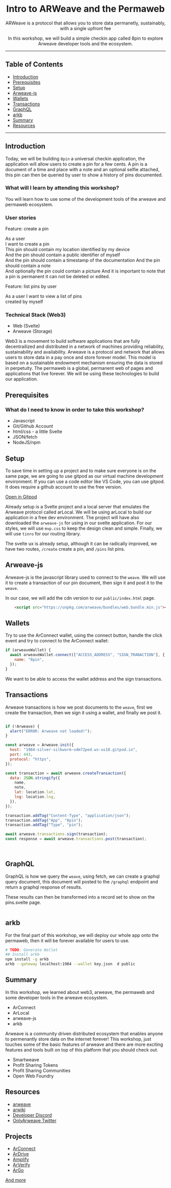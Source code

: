 <h1 align="center">Intro to ARWeave and the Permaweb</h1>
<p align="center">ARWeave is a protocol that allows you to store data permanetly, sustainably, with a single upfront fee</p>
<p align="center">In this workshop, we will build a simple checkin app called 8pin to explore Arweave developer tools and the ecosystem.</p>

---

## Table of Contents

- [Introduction](#introduction)
- [Prerequisites](#prerequisites)
- [Setup](#setup)
- [Arweave-js](#arweave-js)
- [Wallets](#wallets)
- [Transactions](#transactions)
- [GraphQL](#graphql)
- [arkb](#arkb)
- [Summary](#summary)
- [Resources](#resources)

---

## Introduction

Today, we will be building `8pin` a universal checkin application, the application will allow users to create a pin for a few cents. A pin is a document of a time and place with a note and an optional selfie attached, this pin can then be queried by user to show a history of pins documented. 

### What will I learn by attending this workshop?

You will learn how to use some of the development tools of the arweave and permaweb ecosystem.

### User stories

Feature: create a pin

As a user     
I want to create a pin    
This pin should contain my location identified by my device      
And the pin should contain a public identifier of myself     
And the pin should contain a timestamp of the documentation
And the pin should contain a note    
And optionally the pin could contain a picture
And it is important to note that a pin is permanent it can not be deleted or edited.

Feature: list pins by user

As a user
I want to view a list of pins       
created by myself

### Technical Stack (Web3)

* Web (Svelte)
* Arweave (Storage)

Web3 is a movement to build software applications that are fully decentrailized and distributed in a network of machines providing reliability, sustainability and availability. Arweave is a protocol and network that allows users to store data in a pay once and store forever model. This model is based on a sustainable endowment mechanism ensuring the data is stored in  perpetuity. The permaweb is a global, permanent web of pages and applications that live forever. We will be using these technologies to build our application.

## Prerequisites

### What do I need to know in order to take this workshop?

* Javascript
* Git/Github Account
* html/css - a little Svelte 
* JSON/fetch 
* NodeJS/npm

## Setup

To save time in setting up a project and to make sure everyone is on the same page, we are going to use gitpod as our virtual machine development environment. If you can use a code editor like VS Code, you can use gitpod. It does require a github account to use the free version.

<a href="https://gitpod.io#https://github.com/twilson63/intro-to-arweave" target="new">Open in Gitpod</a>

Already setup is a Svelte project and a local server that emulates the Arweave protocol called arLocal. We will be using arLocal to build our application in a free dev environment. The project will have also downloaded the `arweave-js` for using in our svelte application. For our styles, we will use `mvp.css` to keep the design clean and simple. Finally, we will use `tinro` for our routing library.

The svelte ux is already setup, although it can be radically improved, we have two routes, `/create` create a pin, and `/pins` list pins. 

## Arweave-js

Arweave-js is the javascript library used to connect to the `weave`. We will use it to create a transaction of our pin document, then sign it and post it to the `weave`.

In our case, we will add the cdn version to our `public/index.html` page.

``` html
	<script src="https://unpkg.com/arweave/bundles/web.bundle.min.js"></script>
```

## Wallets

Try to use the ArConnect wallet, using the connect button, handle the click event and try
to connect to the ArConnect wallet:

``` js
if (arweaveWallet) {
  await arweaveWallet.connect(["ACCESS_ADDRESS", "SIGN_TRANACTION"], {
    name: "8pin",
  });
}
```

We want to be able to access the wallet address and the sign transactions.

## Transactions

Arweave transactions is how we post documents to the `weave`, first we create the 
transaction, then we sign it using a wallet, and finally we post it.

``` js

if (!Arweave) {
  alert("ERROR: Arweave not loaded!");
}

const arweave = Arweave.init({
  host: "1984-silver-silkworm-odm72ped.ws-us18.gitpod.io",
  port: 443,
  protocol: "https",
});

const transaction = await arweave.createTransaction({
  data: JSON.stringify({
    name,
    note,
    lat: location.lat,
    lng: location.lng,
  }),
});

transaction.addTag("Content-Type", "application/json");
transaction.addTag("App", "8pin");
transaction.addTag("Type", "pin");

await arweave.transactions.sign(transaction);
const response = await arweave.transactions.post(transaction);

    
```

## GraphQL

GraphQL is how we query the `weave`, using fetch, we can create a graphql query document,
this document will posted to the `/graphql` endpoint and return a graphql response of results.

These results can then be transformed into a record set to show on the pins.svelte page.

``` js

```


## arkb

For the final part of this workshop, we will deploy our whole app onto the permaweb, then it will be forever 
available for users to use.

``` sh
# TODO: Generate Wallet
## Install arkb
npm install -g arkb
arkb --gateway localhost:1984 --wallet key.json  d public
```

## Summary

In this workshop, we learned about web3, arweave, the permaweb and some developer tools in the arweave ecosystem. 

- ArConnect
- ArLocal
- arweave-js
- arkb

Arweave is a community driven distributed ecosystem that enables anyone to permenantly store data on the internet forever! This workshop, just touches some of the basic features of arweave and there are more exciting features and tools built on top of this platform that you should check out.

- Smartweave
- Profit Sharing Tokens
- Profit Sharing Communities
- Open Web Foundry

## Resources

- [arweave](https://arweave.org)
- [arwiki](https://arwiki.wiki/#/en/main)
- [Developer Discord](https://discord.gg/BXk8tq7)
- [OnlyArweave Twitter](https://twitter.com/onlyarweave)

## Projects

- [ArConnect](https://arconnect.io/)
- [ArDrive](https://ardrive.io/)
- [Amplify](https://www.amplify.host/)
- [ArVerify](https://arverify.org/)
- [ArGo](https://argoapp.net/)

[And more](https://arwiki.wiki/#/en/Community-Resources)